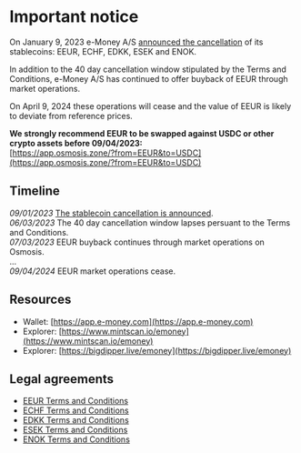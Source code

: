 # Important notice

On January 9, 2023 e-Money A/S [announced the cancellation](https://medium.com/e-money-com/eeur-stablecoin-unwind-cf945820fb3f) of its stablecoins: EEUR, ECHF, EDKK, ESEK and ENOK. 

In addition to the 40 day cancellation window stipulated by the Terms and Conditions, e-Money A/S has continued to offer buyback of EEUR through market operations.  

On April 9, 2024 these operations will cease and the value of EEUR is likely to deviate from reference prices.  

**We strongly recommend EEUR to be swapped against USDC or other crypto assets before 09/04/2023:**  
[https://app.osmosis.zone/?from=EEUR&to=USDC](https://app.osmosis.zone/?from=EEUR&to=USDC)

## Timeline
_09/01/2023_ [The stablecoin cancellation is announced](https://medium.com/e-money-com/eeur-stablecoin-unwind-cf945820fb3f).  
_06/03/2023_ The 40 day cancellation window lapses persuant to the Terms and Conditions.  
_07/03/2023_ EEUR buyback continues through market operations on Osmosis.  
...  
_09/04/2024_ EEUR market operations cease.  

## Resources
* Wallet: [https://app.e-money.com](https://app.e-money.com)
* Explorer: [https://www.mintscan.io/emoney](https://www.mintscan.io/emoney)
* Explorer: [https://bigdipper.live/emoney](https://bigdipper.live/emoney)

## Legal agreements
* [EEUR Terms and Conditions](docs/e-Money%20-%20EUR%20Token%20Terms%20and%20Conditions.pdf)
* [ECHF Terms and Conditions](docs/e-Money%20-%20CHF%20Token%20Terms%20and%20Conditions.pdf)
* [EDKK Terms and Conditions](docs/e-Money%20-%20DKK%20Token%20Terms%20and%20Conditions.pdf)
* [ESEK Terms and Conditions](docs/e-Money%20-%20SEK%20Token%20Terms%20and%20Conditions.pdf)
* [ENOK Terms and Conditions](docs/e-Money%20-%20NOK%20Token%20Terms%20and%20Conditions.pdf)
